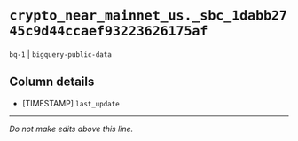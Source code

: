 # `crypto_near_mainnet_us._sbc_1dabb2745c9d44ccaef93223626175af`
`bq-1` | `bigquery-public-data`

## Column details
* [TIMESTAMP] `last_update`

-------------------------------------------------------------------------------
*Do not make edits above this line.*
